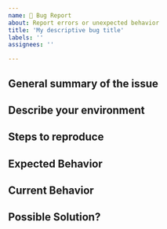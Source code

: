 ```yaml
---
name: 🐛 Bug Report
about: Report errors or unexpected behavior
title: 'My descriptive bug title'
labels: ''
assignees: ''

---
```


<!--

Thank you for using Pester and taking the time to report this issue!

Only Pester 4.10.x and 5.x.x are supported, try updating to the latest version to see if that solves your problem. See [Installation and update guide](https://pester.dev/docs/introduction/installation).

- Please update Pester and retest your code before submitting a bug report. See [Installation and update guide](https://pester.dev/docs/introduction/installation).
- Search for existing issues.
- Pester 5 introduced breaking changes and some features were removed or are not yet migrated. See [Breaking changes](https://github.com/pester/Pester#breaking-changes)

-->

## General summary of the issue


## Describe your environment

<!-- Please provide the output of this script:

(Invoke-WebRequest -Uri "https://git.io/JTinj" -UseBasicParsing).Content | Invoke-Expression

The script collects Operating System, Pester version and PowerShell version.
You can open the URL in a browser to view the code before running it.

-->

## Steps to reproduce

<!-- Provide steps and/or sample code to reproduce the issue.

Try to make it as concise as possible, removing irrelevant steps/code and providing sample data where possible. This will enable us to help you faster.

Tip: Placing Powershell code in a codeblock like below makes it more readable.

```powershell
    #My code
```
-->

## Expected Behavior

<!-- A clear and concise description of what you expected to happen. -->

## Current Behavior

<!-- What happens instead of the expected behavior. -->

## Possible Solution?

<!-- Have a solution in mind?

Bug fix pull requests are always welcome. See https://pester.dev/docs/contributing/introduction has detailed instructions on how to contribute.

-->
